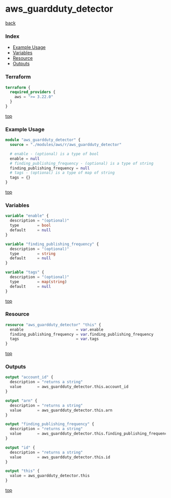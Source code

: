 # aws_guardduty_detector

[back](../aws.md)

### Index

- [Example Usage](#example-usage)
- [Variables](#variables)
- [Resource](#resource)
- [Outputs](#outputs)

### Terraform

```terraform
terraform {
  required_providers {
    aws = ">= 3.22.0"
  }
}
```

[top](#index)

### Example Usage

```terraform
module "aws_guardduty_detector" {
  source = "./modules/aws/r/aws_guardduty_detector"

  # enable - (optional) is a type of bool
  enable = null
  # finding_publishing_frequency - (optional) is a type of string
  finding_publishing_frequency = null
  # tags - (optional) is a type of map of string
  tags = {}
}
```

[top](#index)

### Variables

```terraform
variable "enable" {
  description = "(optional)"
  type        = bool
  default     = null
}

variable "finding_publishing_frequency" {
  description = "(optional)"
  type        = string
  default     = null
}

variable "tags" {
  description = "(optional)"
  type        = map(string)
  default     = null
}
```

[top](#index)

### Resource

```terraform
resource "aws_guardduty_detector" "this" {
  enable                       = var.enable
  finding_publishing_frequency = var.finding_publishing_frequency
  tags                         = var.tags
}
```

[top](#index)

### Outputs

```terraform
output "account_id" {
  description = "returns a string"
  value       = aws_guardduty_detector.this.account_id
}

output "arn" {
  description = "returns a string"
  value       = aws_guardduty_detector.this.arn
}

output "finding_publishing_frequency" {
  description = "returns a string"
  value       = aws_guardduty_detector.this.finding_publishing_frequency
}

output "id" {
  description = "returns a string"
  value       = aws_guardduty_detector.this.id
}

output "this" {
  value = aws_guardduty_detector.this
}
```

[top](#index)